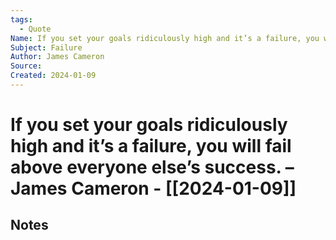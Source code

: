 ```yaml
---
tags:
  - Quote
Name: If you set your goals ridiculously high and it’s a failure, you will fail above everyone else’s success. – James Cameron
Subject: Failure
Author: James Cameron
Source: 
Created: 2024-01-09
---
```

# If you set your goals ridiculously high and it’s a failure, you will fail above everyone else’s success. – James Cameron - [[2024-01-09]]
## Notes

